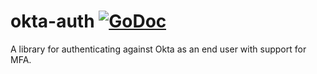 # okta-auth [![GoDoc](https://godoc.org/github.com/wearefair/okta-auth?status.svg)](https://godoc.org/github.com/wearefair/okta-auth)

A library for authenticating against Okta as an end user with support for MFA.


